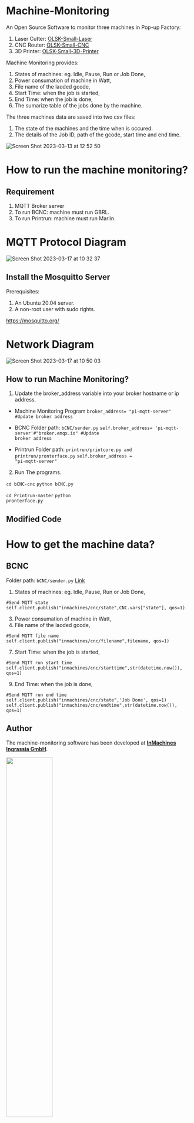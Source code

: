 # Machine-Monitoring
An Open Source Software to monitor three machines in Pop-up Factory: 
1. Laser Cutter: [OLSK-Small-Laser](https://github.com/Open-Lab-Starter-Kit/OLSK-Small-Laser)
3. CNC Router: [OLSK-Small-CNC](https://github.com/Open-Lab-Starter-Kit/OLSK-Small-CNC)
4. 3D Printer: [OLSK-Small-3D-Printer](https://github.com/Open-Lab-Starter-Kit/OLSK-Small-3D-Printer)

Machine Monitoring provides: 
1. States of machines: eg. Idle, Pause, Run or Job Done,
2. Power consumation of machine in Watt,
3. File name of the laoded gcode,
4. Start Time: when the job is started,
5. End Time: when the job is done,
6. The sumarize table of the jobs done by the machine.

The three machines data are saved into two csv files:
1. The state of the machines and the time when is occured.
2. The details of the Job ID, path of the gcode, start time and end time.

![Screen Shot 2023-03-13 at 12 52 50](https://user-images.githubusercontent.com/27281789/224694394-71e27d97-3190-4532-841b-41424c293412.png)

# How to run the machine monitoring?

## Requirement
1. MQTT Broker server
2. To run BCNC: machine must run GBRL.
3. To run Printrun: machine must run Marlin.

# MQTT Protocol Diagram
![Screen Shot 2023-03-17 at 10 32 37](https://user-images.githubusercontent.com/27281789/225866924-373d7fd3-f69f-43ab-9535-a008c2f3f30f.png)

## Install the Mosquitto Server
Prerequisites:
1. An Ubuntu 20.04 server.
2. A non-root user with sudo rights.

https://mosquitto.org/

# Network Diagram
![Screen Shot 2023-03-17 at 10 50 03](https://user-images.githubusercontent.com/27281789/225871104-801c20bc-4491-4fed-be14-32443b97613b.png)

## How to run Machine Monitoring?
1. Update the broker_address variable into your broker hostname or ip address.

- Machine Monitoring Program
<code>broker_address= "pi-mqtt-server" #Update broker address</code>

- BCNC
Folder path: <code>bCNC/sender.py</code>
<code>self.broker_address= 'pi-mqtt-server'#"broker.emqx.io" #Update broker address</code>

- Printrun
Folder path: <code>printrun/printcore.py and printrun/pronterface.py</code>
<code>self.broker_address = "pi-mqtt-server"</code>

2. Run The programs.

  <code>cd bCNC-cnc</code>
  <code>python bCNC.py</code>
  
  <code>cd Printrun-master</code>
  <code>python pronterface.py</code>

  Modified Code
--
 # How to get the machine data?

## BCNC
Folder path: <code>bCNC/sender.py</code>
[Link](https://github.com/satshas/machine-monitoring/blob/main/bCNC-cnc/bCNC/Sender.py)

1. States of machines: eg. Idle, Pause, Run or Job Done,
```
#Send MQTT state
self.client.publish("inmachines/cnc/state",CNC.vars["state"], qos=1)
```
3. Power consumation of machine in Watt,
5. File name of the laoded gcode,
```
#Send MQTT file name
self.client.publish("inmachines/cnc/filename",filename, qos=1)
```
7. Start Time: when the job is started,
```
#Send MQTT run start time
self.client.publish("inmachines/cnc/starttime",str(datetime.now()), qos=1)
```
9. End Time: when the job is done,
```
#Send MQTT run end time
self.client.publish("inmachines/cnc/state",'Job Done', qos=1)
self.client.publish("inmachines/cnc/endtime",str(datetime.now()), qos=1)
```
  
  Author
--

The machine-monitoring software has been developed at **[InMachines Ingrassia GmbH](https://www.inmachines.net/)**.

<img src="https://irp.cdn-website.com/2b5ccdcd/dms3rep/multi/InMachines_Logo_positive_white.png" width="50%">

<br>

Development and programming by:
- **[Marcello Tania](https://marcellotania.com/)**

Contact
--

- daniele@inmachines.net
- [https://www.inmachines.net/](https://www.inmachines.net/)


License
--

The machine-monitoring is released under the following open source license:

- GNU Affero General Public License - **[AGPL](https://www.gnu.org/licenses/agpl-3.0.en.html)**

The machine-monitoring documentation, pictures and presentation text of this repository are released under the following license:

- Creative-Commons-Attribution-ShareAlike 4.0 International - **[CC BY-SA 4.0](https://creativecommons.org/licenses/by-sa/4.0/)**


